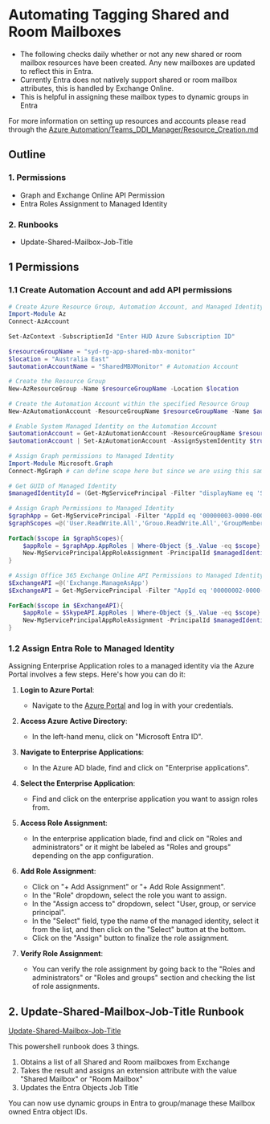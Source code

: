 # Automating Tagging Shared and Room Mailboxes

- The following checks daily whether or not any new shared or room mailbox resources have been created. Any new mailboxes are updated to reflect this in Entra.
- Currently Entra does not natively support shared or room mailbox attributes, this is handled by Exchange Online. 
- This is helpful in assigning these mailbox types to dynamic groups in Entra

For more information on setting up resources and accounts please read through the [Azure Automation/Teams_DDI_Manager/Resource_Creation.md](https://github.com/hud-govt-nz/Microsoft-365-and-Azure/blob/6a1b9c2930b5b31db47757a4e21b83ec2e2b88cd/Azure%20Automation/Teams_DDI_Manager/Resource_Creation.md)


## Outline 

### 1. Permissions
  - Graph and Exchange Online API Permission
  - Entra Roles Assignment to Managed Identity

### 2. Runbooks
  - Update-Shared-Mailbox-Job-Title

## 1 Permissions

### 1.1 Create Automation Account and add API permissions
```powershell  
# Create Azure Resource Group, Automation Account, and Managed Identity  
Import-Module Az  
Connect-AzAccount  
  
Set-AzContext -SubscriptionId "Enter HUD Azure Subscription ID"  
  
$resourceGroupName = "syd-rg-app-shared-mbx-monitor"  
$location = "Australia East"  
$automationAccountName = "SharedMBXMonitor" # Automation Account  
  
# Create the Resource Group  
New-AzResourceGroup -Name $resourceGroupName -Location $location  
  
# Create the Automation Account within the specified Resource Group  
New-AzAutomationAccount -ResourceGroupName $resourceGroupName -Name $automationAccountName -Location $location  
  
# Enable System Managed Identity on the Automation Account  
$automationAccount = Get-AzAutomationAccount -ResourceGroupName $resourceGroupName -Name $automationAccountName  
$automationAccount | Set-AzAutomationAccount -AssignSystemIdentity $true  
  
# Assign Graph permissions to Managed Identity  
Import-Module Microsoft.Graph   
Connect-MgGraph # can define scope here but since we are using this same session to also create the new user you can just connect generally.  
  
# Get GUID of Managed Identity  
$managedIdentityId = (Get-MgServicePrincipal -Filter "displayName eq 'SharedMBXMonitor'").id  
  
# Assign Graph Permissions to Managed Identity  
$graphApp = Get-MgServicePrincipal -Filter "AppId eq '00000003-0000-0000-c000-000000000000'" #AppId of Microsoft Graph in all Enterprise Applications, always the same in each tenant.  
$graphScopes =@('User.ReadWrite.All','Grouo.ReadWrite.All','GroupMember.ReadWrite.All')  
  
ForEach($scope in $graphScopes){  
    $appRole = $graphApp.AppRoles | Where-Object {$_.Value -eq $scope}  
    New-MgServicePrincipalAppRoleAssignment -PrincipalId $managedIdentityId -ServicePrincipalId $managedIdentityId -ResourceId $graphApp.Id -AppRoleId $appRole.Id  
}  
  
# Assign Office 365 Exchange Online API Permissions to Managed Identity  
$ExchangeAPI =@('Exchange.ManageAsApp')  
$ExchangeAPI = Get-MgServicePrincipal -Filter "AppId eq '00000002-0000-0ff1-ce00-000000000000'" #AppId of Office 365 Exchange Online API in all Enterprise Applications, always the same in each tenant.  
  
ForEach($scope in $ExchangeAPI){  
    $appRole = $SkypeAPI.AppRoles | Where-Object {$_.Value -eq $scope}  
    New-MgServicePrincipalAppRoleAssignment -PrincipalId $managedIdentityId -ServicePrincipalId $managedIdentityId -ResourceId $SkypeAPI.Id -AppRoleId $appRole.Id  
}  
```

### 1.2 Assign Entra Role to Managed Identity
Assigning Enterprise Application roles to a managed identity via the Azure Portal involves a few steps. Here's how you can do it:

1. **Login to Azure Portal**:
   - Navigate to the [Azure Portal](https://portal.azure.com/) and log in with your credentials.

2. **Access Azure Active Directory**:
   - In the left-hand menu, click on "Microsoft Entra ID".

3. **Navigate to Enterprise Applications**:
   - In the Azure AD blade, find and click on "Enterprise applications".

4. **Select the Enterprise Application**:
   - Find and click on the enterprise application you want to assign roles from.

5. **Access Role Assignment**:
   - In the enterprise application blade, find and click on "Roles and administrators" or it might be labeled as "Roles and groups" depending on the app configuration.

6. **Add Role Assignment**:
   - Click on "+ Add Assignment" or "+ Add Role Assignment".
   - In the "Role" dropdown, select the role you want to assign.
   - In the "Assign access to" dropdown, select "User, group, or service principal".
   - In the "Select" field, type the name of the managed identity, select it from the list, and then click on the "Select" button at the bottom.
   - Click on the "Assign" button to finalize the role assignment.

7. **Verify Role Assignment**:
   - You can verify the role assignment by going back to the "Roles and administrators" or "Roles and groups" section and checking the list of role assignments.

## 2. Update-Shared-Mailbox-Job-Title Runbook

[Update-Shared-Mailbox-Job-Title](https://github.com/hud-govt-nz/Microsoft-365-and-Azure/blob/9e62a43fabb4ca6a104e7018bffec97742dc892c/Azure%20Automation/Tag_Shared_Mailboxes/Runbooks/Update-Shared-Mailbox-Job-Title.ps1)

This powershell runbook does 3 things.

1. Obtains a list of all Shared and Room mailboxes from Exchange
2. Takes the result and assigns an extension attribute with the value "Shared Mailbox" or "Room Mailbox"
3. Updates the Entra Objects Job Title

You can now use dynamic groups in Entra to group/manage these Mailbox owned Entra object IDs.




